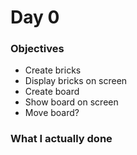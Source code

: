 # Day 0

### Objectives
- Create bricks
- Display bricks on screen
- Create board
- Show board on screen
- Move board?

### What I actually done
